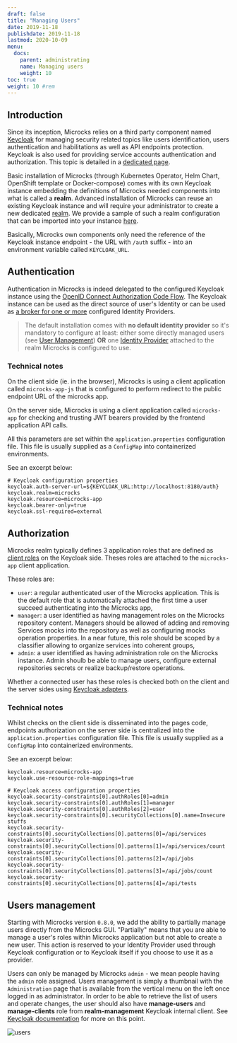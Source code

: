 ```yaml
---
draft: false
title: "Managing Users"
date: 2019-11-18
publishdate: 2019-11-18
lastmod: 2020-10-09
menu:
  docs:
    parent: administrating
    name: Managing users
    weight: 10
toc: true
weight: 10 #rem
---
```


## Introduction

Since its inception, Microcks relies on a third party component named [Keycloak](https://www.keycloak.org) for managing security related topics like users identification, users  authentication and habilitations as well as API endpoints protection. Keycloak is also used for providing service accounts authentication and authorization. This topic is detailed in a [dedicated page](../../automating/service-account).

Basic installation of Microcks (through Kubernetes Operator, Helm Chart, OpenShift template or Docker-compose) comes with its own Keycloak instance embedding the definitions of Microcks needed components into what is called a **realm**. Advanced installation of Microcks can reuse an existing Keycloak instance and will require your administrator to create a new dedicated [realm](https://www.keycloak.org/docs/latest/server_admin/index.html#_create-realm). We provide a sample of such a realm configuration that can be imported into your instance [here](https://github.com/microcks/microcks/blob/master/install/docker-compose/keycloak-realm/microcks-realm-sample.json).

Basically, Microcks own components only need the reference of the Keycloak instance endpoint - the URL with `/auth` suffix - into an environment variable called `KEYCLOAK_URL`.

## Authentication

Authentication in Microcks is indeed delegated to the configured Keycloak instance using the [OpenID Connect Authorization Code Flow](https://www.keycloak.org/docs/latest/server_admin/index.html#authorization-code-flow). The Keycloak instance can be used as the direct source of user's Identity or can be used as [a broker for one or more](https://www.keycloak.org/docs/latest/server_admin/index.html#_identity_broker) configured Identity Providers.

> The default installation comes with **no default identity provider** so it's mandatory to configure at least: either some directly managed users (see [User Management](https://www.keycloak.org/docs/latest/server_admin/index.html#_create-new-user)) **OR** one [Identity Provider]((https://www.keycloak.org/docs/latest/server_admin/index.html#_general-idp-config)) attached to the realm Microcks is configured to use.

### Technical notes

On the client side (ie. in the browser), Microcks is using a client application called `microcks-app-js` that is configured to perform redirect to the public endpoint URL of the microcks app.

On the server side, Microcks is using a client application called `microcks-app` for checking and trusting JWT bearers provided by the frontend application API calls.

All this parameters are set within the `application.properties` configuration file. This file is usually supplied as a `ConfigMap` into containerized environments.

See an excerpt below:

```properties
# Keycloak configuration properties
keycloak.auth-server-url=${KEYCLOAK_URL:http://localhost:8180/auth}
keycloak.realm=microcks
keycloak.resource=microcks-app
keycloak.bearer-only=true
keycloak.ssl-required=external
```

## Authorization

Microcks realm typically defines 3 application roles that are defined as [client roles](https://www.keycloak.org/docs/latest/server_admin/index.html#client-roles) on the Keycloak side. Theses roles are attached to the `microcks-app` client application.

These roles are:

* `user`: a regular authenticated user of the Microcks application. This is the default role that is automatically attached the first time a user succeed authenticating into the Microcks app,
* `manager`: a user identified as having management roles on the Microcks repository content. Managers should be allowed of adding and removing Services mocks into the repository as well as configuring mocks operation properties. In a near future, this role should be scoped by a classifier allowing to organize services into coherent groups,
* `admin`: a user identified as having administration role on the Microcks instance. Admin shoulb be able to manage users, configure external repositories secrets or realize backup/restore operations.

Whether a connected user has these roles is checked both on the client and the server sides using [Keycloak adapters](https://www.keycloak.org/docs/latest/securing_apps/index.html).

### Technical notes

Whilst checks on the client side is disseminated into the pages code, endpoints authorization on the server side is centralized into the `application.properties` configuration file. This file is usually supplied as a `ConfigMap` into containerized environments.

See an excerpt below:

```properties
keycloak.resource=microcks-app
keycloak.use-resource-role-mappings=true

# Keycloak access configuration properties
keycloak.security-constraints[0].authRoles[0]=admin
keycloak.security-constraints[0].authRoles[1]=manager
keycloak.security-constraints[0].authRoles[2]=user
keycloak.security-constraints[0].securityCollections[0].name=Insecure stuffs
keycloak.security-constraints[0].securityCollections[0].patterns[0]=/api/services
keycloak.security-constraints[0].securityCollections[0].patterns[1]=/api/services/count
keycloak.security-constraints[0].securityCollections[0].patterns[2]=/api/jobs
keycloak.security-constraints[0].securityCollections[0].patterns[3]=/api/jobs/count
keycloak.security-constraints[0].securityCollections[0].patterns[4]=/api/tests
``` 

## Users management

Starting with Microcks version `0.8.0`, we add the ability to partially manage users directly from the Microcks GUI. "Partially" means that you are able to manage a user's roles within Microcks application but not able to create a new user. This action is reserved to your Identity Provider used through Keycloak configuration or to Keycloak itself if you choose to use it as a provider.

Users can only be managed by Microcks `admin` - we mean people having the `admin` role assigned. Users management is simply a thumbnail with the `Administration` page that is available from the vertical menu on the left once logged in as administrator. In order to be able to retrieve the list of users and operate changes, the user should also have **manage-users** and **manage-clients** role from **realm-management** Keycloak internal client. See [Keycloak documentation](https://www.keycloak.org/docs/latest/server_admin/index.html#_per_realm_admin_permissions) for more on this point.

![users](/images/users.png)